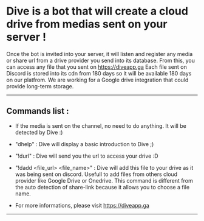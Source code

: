 # Dive is a bot that will create a cloud drive from medias sent on your server !


Once the bot is invited into your server, 
it will listen and register any media or share url from a drive provider you send into its database.
From this, you can access any file that you sent on https://diveapp.ga
Each file sent on Discord is stored into its cdn from 180 days so it will be available 180 days on our platfrom.
We are working for a Google drive integration that could provide long-term storage.

___

## Commands list : 
- If the media is sent on the channel, no need to do anything. It will be detected by Dive :)

- "dhelp" : Dive will display a basic introduction to Dive ;)

- "!durl" : Dive will send you the url to access your drive :D

- "!dadd <file_url> <file_name>" : Dive will add this file to your drive as it was being sent on discord. Usefull to add files from others cloud provider like Google Drive or Onedrive. This command is different from the auto detection of share-link because it allows you to choose a file name.

- For more informations, please visit https://diveapp.ga

___
